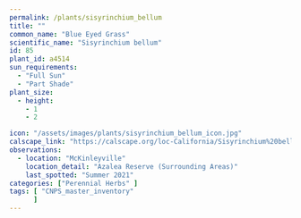 ```yaml
---
permalink: /plants/sisyrinchium_bellum
title: ""
common_name: "Blue Eyed Grass"
scientific_name: "Sisyrinchium bellum"
id: 85
plant_id: a4514
sun_requirements:
  - "Full Sun"
  - "Part Shade"
plant_size:
  - height: 
    - 1
    - 2

icon: "/assets/images/plants/sisyrinchium_bellum_icon.jpg" 
calscape_link: "https://calscape.org/loc-California/Sisyrinchium%20bellum(%20)"
observations: 
  - location: "McKinleyville"
    location_detail: "Azalea Reserve (Surrounding Areas)"
    last_spotted: "Summer 2021"
categories: ["Perennial Herbs" ]
tags: [ "CNPS_master_inventory"
      ]
---
```


